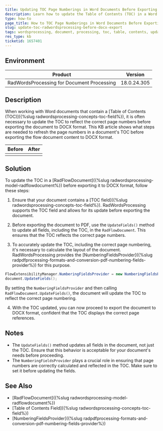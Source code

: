 ```yaml
---
title: Updating TOC Page Numberings in Word Documents Before Exporting to DOCX Format
description: Learn how to update the Table of Contents (TOC) in a Word document using RadWordsProcessing before exporting to DOCX format.
type: how-to
page_title: How to TOC Page Numberings in Word Documents Before Exporting to DOCX Format
slug: update-toc-radwordsprocessing-before-docx-export
tags: wordsprocessing, document, processing, toc, table, contents, update, fields, docx, export
res_type: kb
ticketid: 1657401
---
```


## Environment

| Product | Version |
| --- | --- |
| RadWordsProcessing for Document Processing | 18.0.24.305 |

## Description

When working with Word documents that contain a [Table of Contents (TOC)]({%slug radwordsprocessing-concepts-toc-field%}), it is often necessary to update the TOC to reflect the correct page numbers before exporting the document to DOCX format. This KB article shows what steps are needed to refresh the page numbers in a document's TOC before exporting the flow document content to DOCX format.

|Before|After|
|----|----|
|||

## Solution

To update the TOC in a [RadFlowDocument]({%slug radwordsprocessing-model-radflowdocument%}) before exporting it to DOCX format, follow these steps:

1. Ensure that your document contains a [TOC field]({%slug radwordsprocessing-concepts-toc-field%}). RadWordsProcessing supports the TOC field and allows for its update before exporting the document.

2. Before exporting the document to PDF, use the `UpdateFields()` method to update all fields, including the TOC, in the `RadFlowDocument`. This ensures that the TOC reflects the correct page numbers.

3. To accurately update the TOC, including the correct page numbering, it's necessary to calculate the layout of the document. RadWordsProcessing provides the [NumberingFieldsProvider]({%slug radpdfprocessing-formats-and-conversion-pdf-numbering-fields-provider%}) for this purpose.

```csharp
FlowExtensibilityManager.NumberingFieldsProvider = new NumberingFieldsProvider();
document.UpdateFields();
```

By setting the `NumberingFieldsProvider` and then calling `RadFlowDocument.UpdateFields()`, the document will update the TOC to reflect the correct page numbering.

4. With the TOC updated, you can now proceed to export the document to DOCX format, confident that the TOC displays the correct page references.

## Notes

- The `UpdateFields()` method updates all fields in the document, not just the TOC. Ensure that this behavior is acceptable for your document's needs before proceeding.
- The `NumberingFieldsProvider` plays a crucial role in ensuring that page numbers are correctly calculated and reflected in the TOC. Make sure to set it before updating the fields.

## See Also

- [RadFlowDocument]({%slug radwordsprocessing-model-radflowdocument%})
- [Table of Contents Field]({%slug radwordsprocessing-concepts-toc-field%})
- [NumberingFieldsProvider]({%slug radpdfprocessing-formats-and-conversion-pdf-numbering-fields-provider%})
